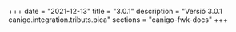 +++
date        = "2021-12-13"
title       = "3.0.1"
description = "Versió 3.0.1 canigo.integration.tributs.pica"
sections    = "canigo-fwk-docs"
+++